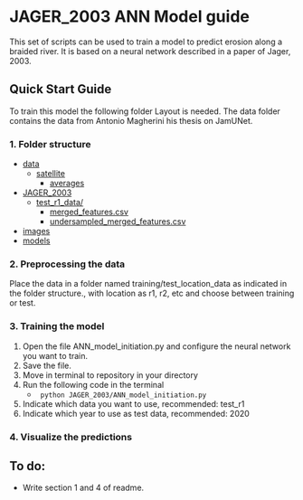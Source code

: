 # JAGER_2003 ANN Model guide
This set of scripts can be used to train a model to predict erosion along a braided river. It is based on a neural network described in a paper of Jager, 2003.


## Quick Start Guide
To train this model the following folder Layout is needed. The data folder contains the data from Antonio Magherini his thesis on JamUNet.

### 1. Folder structure
* [data](.\data)
    * [satellite](.\data\satellite)
        * [averages](.\data\satellite\averages)
* [JAGER_2003](.\JAGER_2003)
    * [test_r1_data/](.\JAGER_2003\test_r1_data)
        * [merged_features.csv](.\JAGER_2003\test_r1_data\merged_features.csv)
        * [undersampled_merged_features.csv](.\JAGER_2003\test_r1_data\undersampled_merged_features.csv)
* [images](.\images)
* [models](.\models)

### 2. Preprocessing the data

Place the data in a folder named training/test_location_data as indicated in the folder structure., with location as r1, r2, etc and choose between training or test. 

### 3. Training the model

1. Open the file ANN_model_initiation.py and configure the neural network you want to train. 
2. Save the file.
3. Move in terminal to repository in your directory
4. Run the following code in the terminal 
    * <code> python JAGER_2003/ANN_model_initiation.py</code>
5. Indicate which data you want to use, recommended: test_r1
6. Indicate which year to use as test data, recommended: 2020

### 4. Visualize the predictions


## To do:
- Write section 1 and 4 of readme. 

